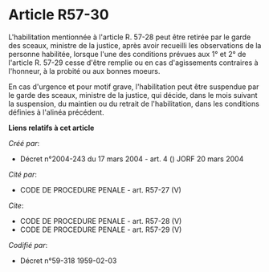 # Article R57-30

L'habilitation mentionnée à l'article R. 57-28 peut être retirée par le garde des sceaux, ministre de la justice, après avoir
recueilli les observations de la personne habilitée, lorsque l'une des conditions prévues aux 1° et 2° de l'article R. 57-29
cesse d'être remplie ou en cas d'agissements contraires à l'honneur, à la probité ou aux bonnes moeurs.

En cas d'urgence et pour motif grave, l'habilitation peut être suspendue par le garde des sceaux, ministre de la justice, qui
décide, dans le mois suivant la suspension, du maintien ou du retrait de l'habilitation, dans les conditions définies à
l'alinéa précédent.

**Liens relatifs à cet article**

_Créé par_:

  - Décret n°2004-243 du 17 mars 2004 - art. 4 () JORF 20 mars 2004

_Cité par_:

  - CODE DE PROCEDURE PENALE - art. R57-27 (V)

_Cite_:

  - CODE DE PROCEDURE PENALE - art. R57-28 (V)
  - CODE DE PROCEDURE PENALE - art. R57-29 (V)

_Codifié par_:

  - Décret n°59-318 1959-02-03
